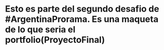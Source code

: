 # Esto es parte del segundo desafio de #ArgentinaProrama. Es una maqueta de lo que seria el portfolio(ProyectoFinal)
